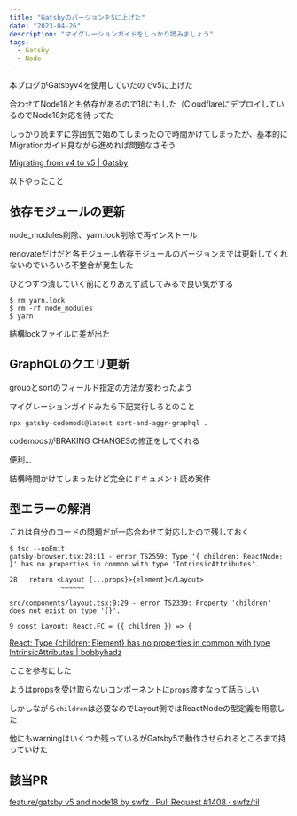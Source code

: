```yaml
---
title: "Gatsbyのバージョンを5に上げた"
date: "2023-04-26"
description: "マイグレーションガイドをしっかり読みましょう"
tags:
  - Gatsby
  - Node
---
```


本ブログがGatsbyv4を使用していたのでv5に上げた

合わせてNode18とも依存があるので18にもした（CloudflareにデプロイしているのでNode18対応を待ってた

しっかり読まずに雰囲気で始めてしまったので時間かけてしまったが、基本的にMigrationガイド見ながら進めれば問題なさそう

[Migrating from v4 to v5 | Gatsby](https://www.gatsbyjs.com/docs/reference/release-notes/migrating-from-v4-to-v5/)

以下やったこと

## 依存モジュールの更新

node_modules削除、yarn.lock削除で再インストール

renovateだけだと各モジュール依存モジュールのバージョンまでは更新してくれないのでいろいろ不整合が発生した

ひとつずつ潰していく前にとりあえず試してみるで良い気がする

```shell
$ rm yarn.lock
$ rm -rf node_modules
$ yarn
```

結構lockファイルに差が出た

## GraphQLのクエリ更新

groupとsortのフィールド指定の方法が変わったよう

マイグレーションガイドみたら下記実行しろとのこと

```
npx gatsby-codemods@latest sort-and-aggr-graphql .
```

codemodsがBRAKING CHANGESの修正をしてくれる

便利…

結構時間かけてしまったけど完全にドキュメント読め案件


## 型エラーの解消

これは自分のコードの問題だが一応合わせて対応したので残しておく

```
$ tsc --noEmit
gatsby-browser.tsx:28:11 - error TS2559: Type '{ children: ReactNode; }' has no properties in common with type 'IntrinsicAttributes'.

28   return <Layout {...props}>{element}</Layout>
             ~~~~~~

src/components/layout.tsx:9:29 - error TS2339: Property 'children' does not exist on type '{}'.

9 const Layout: React.FC = ({ children }) => {
```

[React: Type {children: Element} has no properties in common with type IntrinsicAttributes | bobbyhadz](https://bobbyhadz.com/blog/react-type-children-has-no-properties-in-common)

ここを参考にした

ようはpropsを受け取らないコンポーネントに`props`渡すなって話らしい

しかしながら`children`は必要なのでLayout側ではReactNodeの型定義を用意した

他にもwarningはいくつか残っているがGatsby5で動作させられるところまで持っていけた

## 該当PR

[feature/gatsby v5 and node18 by swfz · Pull Request #1408 · swfz/til](https://github.com/swfz/til/pull/1408)